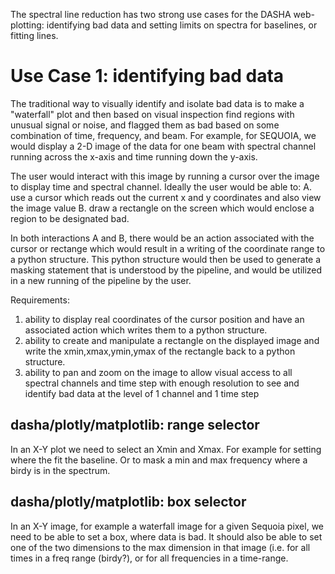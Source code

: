 The spectral line reduction has two strong use cases for the DASHA
web-plotting: identifying bad data and setting limits on spectra
for baselines, or fitting lines.

# Use Case 1: identifying bad data

The traditional way to visually identify and isolate bad data is
to make a "waterfall" plot and then based on visual inspection find
regions with unusual signal or noise, and flagged them as bad based
on some combination of time, frequency, and beam. For example, for
SEQUOIA, we would display a 2-D image of the data for one beam with 
spectral channel running across the x-axis and time running down 
the y-axis. 

The user would interact with this image by running a cursor over
the image to display time and spectral channel. Ideally the user
would be able to:
A. use a cursor which reads out the current x and y coordinates
   and also view the image value
B. draw a rectangle on the screen which would enclose a region to be
   designated bad.

In both interactions A and B, there would be an action associated
with the cursor or rectange which would result in a writing of the
coordinate range to a python structure. This python structure would
then be used to generate a masking statement that is understood
by the pipeline, and would be utilized in a new running of the
pipeline by the user.

Requirements: 
1. ability to display real coordinates of the cursor position and have
     an associated action which writes them to a python structure.
2. ability to create and manipulate a rectangle on the displayed image 
     and write the xmin,xmax,ymin,ymax of the rectangle back to a
     python structure.
3. ability to pan and zoom on the image to allow visual access to all
     spectral channels and time step with enough resolution to see
     and identify bad data at the level of 1 channel and 1 time step

## dasha/plotly/matplotlib:   range selector

In an X-Y plot we need to select an Xmin and Xmax. For example
for setting where the fit the baseline.  Or to mask a min and max
frequency where a birdy is in the spectrum.


## dasha/plotly/matplotlib:   box selector

In an X-Y image, for example a waterfall image for a given Sequoia pixel,
we need to be able to set a box, where data is bad.
It should also be able to set one of the two dimensions to the max dimension
in that image (i.e. for all times in a freq range (birdy?), or for all frequencies
in a time-range. 
